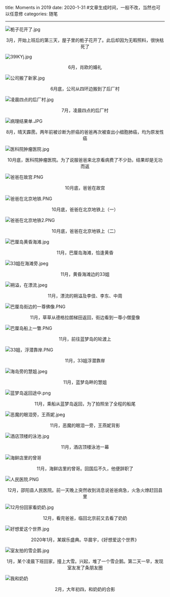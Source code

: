 title: Moments in 2019
date: 2020-1-31  #文章生成时间，一般不改，当然也可以任意修
categories: 随笔

---

![栀子花开了.jpg](https://i.loli.net/2020/02/16/hJouVSdvXxDCtsR.jpg)
<center>3月，开始上班后的第三天，屋子里的栀子花开了。此后却因为无暇照料，很快枯死了</center>

![39IKYj.jpg](https://s2.ax1x.com/2020/02/17/39IKYj.jpg)
<center>6月，肖欧的婚礼</center>

![公司搬了新家.jpg](https://i.loli.net/2020/02/16/5LbAUCvGHW6Prql.jpg)
<center>6月底，公司从四环边搬到了后厂村</center>

![凌晨四点的后厂村.jpg](https://i.loli.net/2020/02/16/JuBCmV5lQIOqdwW.jpg)
<center>7月，凌晨四点的后厂村</center>

![病理结果单.JPG](https://i.loli.net/2020/02/17/nMeD64uXILysckS.jpg)
<center>8月，晴天霹雳。两年前被诊断为肝癌的爸爸再次被查出小细胞肺癌，均为原发性癌</center>

![医科院肿瘤医院.jpg](https://i.loli.net/2020/02/16/lngfEqUTwSAIxsD.jpg)
<center>10月底，医科院肿瘤医院。为了说服爸爸来北京看病费了不少劲，结果却是无功而返</center>

![爸爸在故宫.PNG](https://i.loli.net/2020/02/16/5Kn8fVyPmpUWJa1.png)
<center>10月底，爸爸在故宫</center>

![爸爸在北京地铁.PNG](https://i.loli.net/2020/02/16/nHDR5bM2YGBhWoq.png)
<center>10月底，爸爸在北京地铁上（一）</center>

![爸爸在北京地铁2.PNG](https://i.loli.net/2020/02/16/nQmD9NVvWxcMXbE.png)
<center>10月底，爸爸在北京地铁上（二）</center>

![巴厘岛黄昏海滩.jpg](https://s2.ax1x.com/2020/02/17/39HfVf.jpg)
<center>11月，巴厘岛海滩，恰逢黄昏</center>

![33姐在海滩旁.jpeg](https://i.loli.net/2020/02/17/f5xlErvjZuIsUe1.jpg)
<center>11月，黄昏海滩边的33姐</center>

![朔溢，在漂流.jpeg](https://i.loli.net/2020/02/16/bT7ksCn1Av8VUBR.jpg)
<center>11月，漂流的朔溢及李佳、李东、中周</center>

![巴厘岛街边的一尊佛像.PNG](https://i.loli.net/2020/02/16/ZqVdFr2sCwzpjEt.png)
<center>11月，草草从德格拉朗梯田返回，街边看到一尊小僧童像</center>

![巴厘岛船上一瞥.PNG](https://i.loli.net/2020/02/16/R1zAcM5SdiIps6y.png)
<center>11月，前往蓝梦岛的轮渡上</center>

![33姐，浮潜靠岸.PNG](https://i.loli.net/2020/02/16/tOdQ5wuqyPLBWnV.png)
<center>11月，33姐浮潜靠岸</center>

![海岛旁的慧姐.jpeg](https://i.loli.net/2020/02/16/Pwo6i2pqSVThL1v.jpg)
<center>11月，蓝梦岛畔的慧姐</center>

![蓝梦岛返回途中.png](https://s2.ax1x.com/2020/02/17/39Ij9s.png)
<center>11月，乘船从蓝梦岛返回，为了拍照坐了全程的船尾</center>

![恶魔的眼泪旁，王燕妮.jpeg](https://i.loli.net/2020/02/16/YWnXiGqBIdfJap4.jpg)
<center>11月，恶魔的眼泪一旁，王燕妮背影</center>

![酒店顶楼的泳池.jpg](https://i.loli.net/2020/02/17/2tOKaQHmjYFVn8k.jpg)
<center>11月，酒店顶楼泳池一幕</center>

![海鲜店里的曾哥](https://s2.ax1x.com/2020/02/17/39I360.jpg)
<center>11月，海鲜店里的曾哥。回国后不久，他便辞职了</center>

![人民医院.PNG](https://i.loli.net/2020/02/16/xOeKYopXwU3sHyn.png)
<center>12月，邵阳县人民医院。前一天晚上突然收到消息说爸爸病急，火急火燎赶回县里</center>

![12月份回家看奶奶.jpg](https://i.loli.net/2020/02/16/nXbdF1Br6UI7Pef.jpg)
<center>12月，看完爸爸，临回北京前又去看了奶奶</center>

![好想爱这个世界.jpg](https://i.loli.net/2020/02/16/MCkUdPGctH61YI7.jpg)
<center>2020年1月，某娱乐盛典。华晨宇，《好想爱这个世界》</center>

![室友拍的雪企鹅.jpg](https://i.loli.net/2020/02/16/lWU3c8uy4SPOon6.jpg)
<center>1月，某个凌晨下班回家，撞上大雪。兴起，堆了一个雪企鹅。第二天一早，发现室友发了条朋友圈</center>

![我和奶奶](https://s2.ax1x.com/2020/02/17/39IMfs.png)
<center>2月，大年初四，和奶奶的合影</center>


